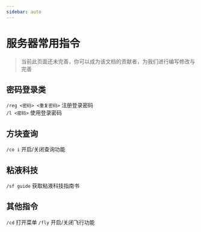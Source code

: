 ```yaml
---
sidebar: auto
---
```


# 服务器常用指令

> 当前此页面还未完善，你可以成为该文档的贡献者，为我们进行编写修改与完善

## 密码登录类
`/reg <密码> <重复密码>` 注册登录密码  
`/l <密码>` 使用登录密码

## 方块查询
`/co i` 开启/关闭查询功能

## 粘液科技
`/sf guide` 获取粘液科技指南书

## 其他指令
`/cd` 打开菜单
`/fly` 开启/关闭飞行功能